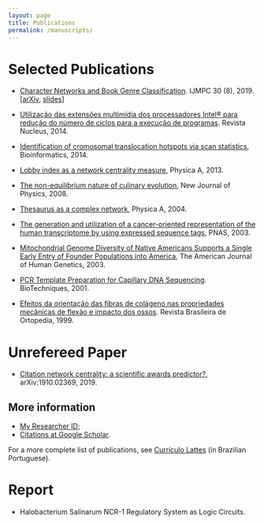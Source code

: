 ```yaml
---
layout: page
title: Publications
permalink: /manuscripts/
---
```


# Selected Publications

- [Character Networks and Book Genre
  Classification](https://www.worldscientific.com/doi/abs/10.1142/S012918311950058X). IJMPC
  30 (8), 2019. [[arXiv](https://arxiv.org/abs/1704.08197),
  [slides](https://drive.google.com/file/d/1KbJZ79UiWCGP21I1byHPYpW0mg_AA1a0/view)]

- [Utilização das extensões multimídia dos processadores Intel® para
  redução do número de ciclos para a execução de
  programas](http://www.nucleus.feituverava.com.br/index.php/nucleus/article/view/878). Revista
  Nucleus, 2014.

- [Identification of cromosomal translocation hotspots via scan
  statistics](https://academic.oup.com/bioinformatics/article/30/18/2551/2475616),
  Bioinformatics, 2014.

- [Lobby index as a network centrality
  measure](https://www.sciencedirect.com/science/article/pii/S0378437113005839?via%3Dihub),
  Physica A, 2013.

- [The non-equilibrium nature of culinary
  evolution](https://iopscience.iop.org/article/10.1088/1367-2630/10/7/073020),
  New Journal of Physics, 2008.

- [Thesaurus as a complex network](https://www.sciencedirect.com/science/article/pii/S0378437104007903?via%3Dihub), Physica A, 2004.

- [The generation and utilization of a cancer-oriented representation of the human transcriptome by using expressed sequence tags](https://www.pnas.org/content/100/23/13418), PNAS, 2003.

- [Mitochondrial Genome Diversity of Native Americans Supports a Single Early Entry of Founder Populations into America](https://www.cell.com/ajhg/fulltext/S0002-9297(07)60049-4), The American Journal of Human Genetics, 2003.

- [PCR Template Preparation for Capillary DNA Sequencing](https://pubmed.ncbi.nlm.nih.gov/11256382/). BioTechniques, 2001.

- [Efeitos da orientação das fibras de colágeno nas propriedades mecânicas de flexão e impacto dos ossos](https://rbo.org.br/about-the-authors/1662/pt-BR). Revista Brasileira de Ortopedia, 1999.

# Unrefereed Paper

- [Citation network centrality: a scientific awards
  predictor?](https://arxiv.org/abs/1910.02369), arXiv:1910.02369,
  2019.

## More information

- [My Researcher ID](https://publons.com/researcher/1343572/adriano-de-jesus-holanda/);
- [Citations at Google Scholar](https://scholar.google.com.br/citations?hl=pt-BR&user=rK3zYoMAAAAJ).

For a more complete list of publications, see [Currículo Lattes](http://buscatextual.cnpq.br/buscatextual/visualizacv.do?metodo=apresentar&id=K4708972J0) (in Brazilian Portuguese).

# Report

-  Halobacterium Salinarum NCR-1 Regulatory System as Logic Circuits.
